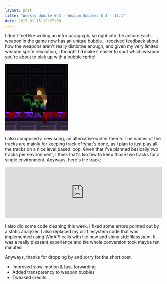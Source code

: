 ```yaml
---
layout: post
title: "Weekly Update #43 - Weapon Bubbles 8.1 - 15.1"
date: 2017-01-15 12:27:00
---
```


I don't feel like writing an intro paragraph, so right into the action: Each weapon in the game now has an unique bubble. I received feedback about how the weapons aren't really distictive enough, and given my very limited weapon sprite resolution, I thought I'd make it easier to spot which weapon you're about to pick up with a bubble sprite!

![The new tutorial.](/assets/WeeklyUpdates/43/Weapon.gif)

I also composed a new song, an alternative winter theme. The names of the tracks are mainly for keeping track of what's done, as I plan to just play all the tracks on a nice level based loop. Given that I've planned basically two tracks per environment, I think that's too few to keep those two tracks for a single environment. Anyways, here's the track:

<iframe width="100%" height="166" scrolling="no" frameborder="no" src="https://w.soundcloud.com/player/?url=https%3A//api.soundcloud.com/tracks/302672333&amp;color=ff5500&amp;auto_play=false&amp;hide_related=false&amp;show_comments=true&amp;show_user=true&amp;show_reposts=false"></iframe>

I also did some code cleaning this week. I fixed some errors pointed out by a static analyzer. I also replaced my old filesystem code that was implemented using WinAPI calls with the new and shiny std::filesystem. It was a really pleasant experience and the whole conversion took maybe ten minutes!

Anyways, thanks for dropping by and sorry for the short post. 

* Improved slow-motion & fast-forwarding
* Added transparency to weapon bubbles
* Tweaked credits